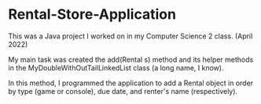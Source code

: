 # Rental-Store-Application
This was a Java project I worked on in my Computer Science 2 class. (April 2022)

My main task was created the add(Rental s) method and its helper methods in the MyDoubleWithOutTailLinkedList class (a long name, I know). 

In this method, I programmed the application to add a Rental object in order by type (game or console), due date, and renter's name (respectively).
